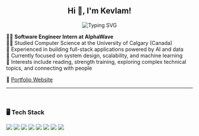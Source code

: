 <div align="center">

## Hi 👋, I'm Kevlam!

<div>
  <img src="https://readme-typing-svg.demolab.com?font=Fira+Code&weight=500&pause=1000&center=true&vCenter=true&width=435&lines=Software+Engineer+Intern;AI-Powered+App+Builder;System+Design+Enthusiast;Full-Stack+Developer" alt="Typing SVG" />
</div>

</div>

🧑‍💻 **Software Engineer Intern at AlphaWave**  
🧑‍🎓 Studied Computer Science at the University of Calgary (Canada)  
🤖 Experienced in building full-stack applications powered by AI and data  
🚀 Currently focused on system design, scalability, and machine learning  
🧠 Interests include reading, strength training, exploring complex technical topics, and connecting with people  

📎 [Portfolio Website](https://kevlamc.github.io/KevlamC-Portfolio-Website/)

---

<br>

### 🖥️ Tech Stack

<p align="left">
  <img src="https://img.shields.io/badge/javascript-%23323330.svg?style=for-the-badge&logo=javascript&logoColor=%23F7DF1E"/>
  <img src="https://img.shields.io/badge/react-%2320232a.svg?style=for-the-badge&logo=react&logoColor=%2361DAFB"/>
  <img src="https://img.shields.io/badge/express.js-%23404d59.svg?style=for-the-badge&logo=express&logoColor=%2361DAFB"/>
  <img src="https://img.shields.io/badge/postgres-%23316192.svg?style=for-the-badge&logo=postgresql&logoColor=white"/>
  <img src="https://img.shields.io/badge/AWS-%23FF9900.svg?style=for-the-badge&logo=amazon-aws&logoColor=white"/>
  <img src="https://img.shields.io/badge/c++-%2300599C.svg?style=for-the-badge&logo=c%2B%2B&logoColor=white"/>
  <img src="https://img.shields.io/badge/python-3670A0?style=for-the-badge&logo=python&logoColor=ffdd54"/>
  <img src="https://img.shields.io/badge/java-007396?style=for-the-badge&logo=java&logoColor=white"/>
</p>


<!--
**KevlamC/KevlamC** is a ✨ _special_ ✨ repository because its `README.md` (this file) appears on your GitHub profile.

Here are some ideas to get you started:

- 🔭 I’m currently working on ...
- 🌱 I’m currently learning ...
- 👯 I’m looking to collaborate on ...
- 🤔 I’m looking for help with ...
- 💬 Ask me about ...
- 📫 How to reach me: ...
- 😄 Pronouns: ...
- ⚡ Fun fact: ...
-->
